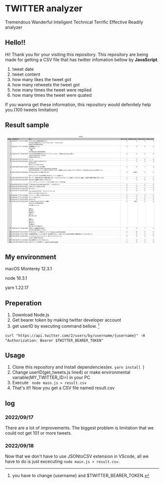 # TWITTER analyzer

Tremendous Wanderful Inteligent Technical Terrific Effective Readily analyzer

## Hello!!

Hi! Thank you for your visiting this repository. This repository are being made for getting a CSV file that has twitter infomation bellow by **JavaScript**.

1. tweet date
2. tweet content
3. how many likes the tweet got
4. how many retweets the tweet got
5. how many times the tweet were replied
6. how many times the tweet were quated

If you wanna get these information, this repository would defenitely help you.(100 tweets limitation)

## Result sample

![](./sample/result_image.png)

## My environment

macOS Monterey 12.3.1

node 16.3.1

yarn 1.22.17

## Preperation

1. Download Node.js
2. Get bearer token by making twitter developer account
3. get userID by executing command bellow. [^1]

```
curl "https://api.twitter.com/2/users/by/username/{username}" -H "Authorization: Bearer $TWITTER_BEARER_TOKEN"
```

[^1]: you have to change {username} and $TWITTER_BEARER_TOKEN.

## Usage

1. Clone this repository and Install dependencies(ex. `yarn install `)
2. Change userID(get_tweets.js line4) or make environmental variable(MY_TWITTER_ID=) in your PC
3. Execute ` node main.js > result.csv`
4. That's it!! Now you get a CSV file named result.csv

## log

### 2022/09/17

There are a lot of improvements. The biggest problem is limitation that we could not get 101 or more tweets.

### 2022/09/18

Now that we don't have to use JSONtoCSV extension in VScode, all we have to do is just excecuting `node main.js > result.csv`.
